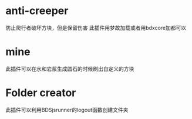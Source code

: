 # anti-creeper
防止爬行者破坏方块，但是保留伤害
此插件用梦故加载或者用bdxcore加都可以
# mine
此插件可以在水和岩浆生成圆石的时候刷出自定义的方块
# Folder creator
此插件可以利用BDSjsrunner的logout函数创建文件夹


